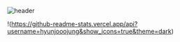 ![header](https://capsule-render.vercel.app/api?type=waving&color=A3DCBE&text=hyunjoojung&fontColor=343a40&textBg=f7f5f5&height=200&animation=scaleIn)




!(https://github-readme-stats.vercel.app/api?username=hyunjooojung&show_icons=true&theme=dark)

